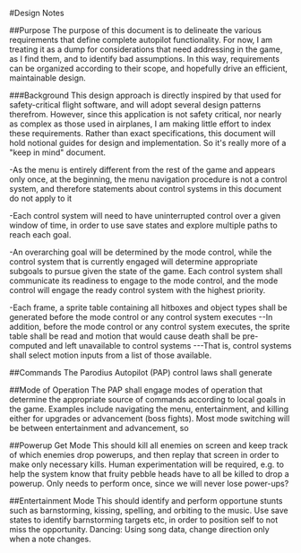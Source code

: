 #Design Notes

##Purpose
The purpose of this document is to delineate the various requirements that define complete autopilot functionality. For now, I am treating it as a dump for considerations that need addressing in the game, as I find them, and to identify bad assumptions. In this way, requirements can be organized according to their scope, and hopefully drive an efficient, maintainable design.

###Background
This design approach is directly inspired by that used for safety-critical flight software, and will adopt several design patterns therefrom.  However, since this application is not safety critical, nor nearly as complex as those used in airplanes, I am making little effort to index these requirements. Rather than exact specifications, this document will hold notional guides for design and implementation. So it's really more of a "keep in mind" document.

-As the menu is entirely different from the rest of the game and appears only once, at the beginning, the menu navigation procedure is not a control system, and therefore statements about control systems in this document do not apply to it

-Each control system will need to have uninterrupted control over a given window of time, in order to use save states and explore multiple paths to reach each goal.

-An overarching goal will be determined by the mode control, while the control system that is currently engaged will determine appropriate subgoals to pursue given the state of the game. Each control system shall communicate its readiness to engage to the mode control, and the mode control will engage the ready control system with the highest priority.

-Each frame, a sprite table containing all hitboxes and object types shall be generated before the mode control or any control system executes
--In addition, before the mode control or any control system executes, the sprite table shall be read and motion that would cause death shall be pre-computed and left unavailable to control systems
---That is, control systems shall select motion inputs from a list of those available.


##Commands
The Parodius Autopilot (PAP) control laws shall generate 

##Mode of Operation
The PAP shall engage modes of operation that determine the appropriate source of commands according to local goals in the game. Examples include navigating the menu, entertainment, and killing either for upgrades or advancement (boss fights). Most mode switching will be between entertainment and advancement, so 

##Powerup Get Mode
This should kill all enemies on screen and keep track of which enemies drop powerups, and then replay that screen in order to make only necessary kills.
Human experimentation will be required, e.g. to help the system know that fruity pebble heads have to all be killed to drop a powerup.
Only needs to perform once, since we will never lose power-ups?

##Entertainment Mode
This should identify and perform opportune stunts such as barnstorming, kissing, spelling, and orbiting to the music.
Use save states to identify barnstorming targets etc, in order to position self to not miss the opportunity.
Dancing: Using song data, change direction only when a note changes.
